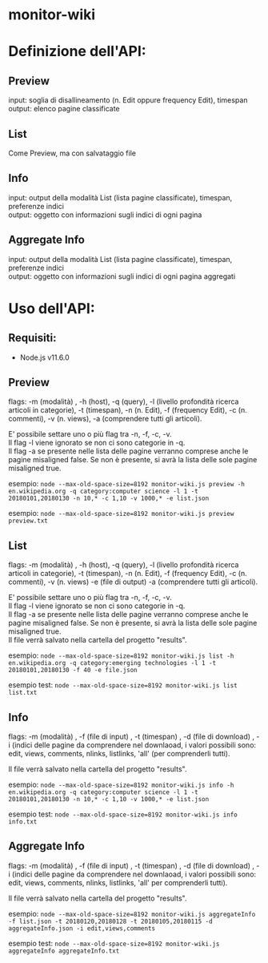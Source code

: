 # monitor-wiki

# Definizione dell'API:

## Preview
input: soglia di disallineamento (n. Edit oppure frequency Edit), timespan</br>
output: elenco pagine classificate

## List
Come Preview, ma con salvataggio file

## Info
input: output della modalità List (lista pagine classificate), timespan, preferenze indici</br>
output: oggetto con informazioni sugli indici di ogni pagina 


## Aggregate Info
input: output della modalità List (lista pagine classificate), timespan, preferenze indici</br>
output: oggetto con informazioni sugli indici di ogni pagina aggregati


# Uso dell'API:

## Requisiti:
<ul><li>Node.js v11.6.0</li></ul>

## Preview
flags: -m (modalità) , -h (host), -q (query), -l (livello profondità ricerca articoli in categorie), -t (timespan), -n (n. Edit), -f (frequency Edit), -c (n. commenti), -v (n. views),  -a (comprendere tutti gli articoli). 

E' possibile settare uno o più flag tra -n, -f, -c, -v. </br>
Il flag -l viene ignorato se non ci sono categorie in -q.</br>
Il flag -a se presente nelle lista delle pagine verranno comprese anche le pagine misaligned false. Se non è presente, si avrà la lista delle sole pagine misaligned true.
</br>

esempio: `node --max-old-space-size=8192 monitor-wiki.js preview -h en.wikipedia.org -q category:computer science -l 1 -t 20180101,20180130 -n 10,* -c 1,10 -v 1000,* -e list.json`</br>

esempio: `node --max-old-space-size=8192 monitor-wiki.js preview preview.txt`

## List
flags: -m (modalità) , -h (host), -q (query), -l (livello profondità ricerca articoli in categorie), -t (timespan), -n (n. Edit), -f (frequency Edit), -c (n. commenti), -v (n. views) -e (file di output) -a (comprendere tutti gli articoli). 

E' possibile settare uno o più flag tra -n, -f, -c, -v. </br>
Il flag -l viene ignorato se non ci sono categorie in -q.</br>
Il flag -a se presente nelle lista delle pagine verranno comprese anche le pagine misaligned false. Se non è presente, si avrà la lista delle sole pagine misaligned true.</br>
Il file verrà salvato nella cartella del progetto "results".
</br>

esempio: `node --max-old-space-size=8192 monitor-wiki.js list -h en.wikipedia.org -q category:emerging technologies -l 1 -t 20180101,20180130 -f 40 -e file.json`</br>

esempio test: `node --max-old-space-size=8192 monitor-wiki.js list list.txt`

## Info
flags: -m (modalità) , -f (file di input) , -t (timespan) , -d (file di download) , -i (indici delle pagine da comprendere nel downlaoad, i valori possibili sono: edit, views, comments, nlinks, listlinks, 'all' (per comprenderli tutti).</br>

Il file verrà salvato nella cartella del progetto "results".

esempio: `node --max-old-space-size=8192 monitor-wiki.js info -h en.wikipedia.org -q category:computer science -l 1 -t 20180101,20180130 -n 10,* -c 1,10 -v 1000,* -e list.json`</br>

esempio test: `node --max-old-space-size=8192 monitor-wiki.js info info.txt`


## Aggregate Info
flags: -m (modalità) , -f (file di input) , -t (timespan) , -d (file di download) , -i (indici delle pagine da comprendere nel downlaoad, i valori possibili sono: edit, views, comments, nlinks, listlinks, 'all' per comprenderli tutti).</br>

Il file verrà salvato nella cartella del progetto "results".


esempio: `node --max-old-space-size=8192 monitor-wiki.js aggregateInfo -f list.json -t 20180120,20180128 -t 20180105,20180115 -d aggregateInfo.json -i edit,views,comments`</br>

esempio test: `node --max-old-space-size=8192 monitor-wiki.js aggregateInfo aggregateInfo.txt`
